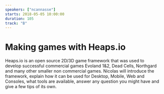 ```yaml
---
speakers: ["ncannasse"]
starts: 2018-05-05 10:00:00
duration: 105
track: "B"
---
```


# Making games with Heaps.io

Heaps.io is an open source 2D/3D game framework that was used to develop successful commercial games Evoland 1&2, Dead Cells, Northgard and many other smaller non commercial games.
Nicolas will introduce the framework, explain how it can be used for Desktop, Mobile, Web and Consoles, what tools are available, answer any question you might have and give a few tips of its own.